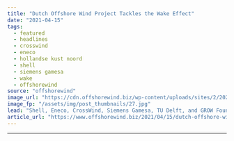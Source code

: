 ```yaml
---
title: "Dutch Offshore Wind Project Tackles the Wake Effect"
date: "2021-04-15"
tags: 
  - featured
  - headlines
  - crosswind
  - eneco
  - hollandse kust noord
  - shell
  - siemens gamesa
  - wake
  - offshorewind
source: "offshorewind"
image_url: "https://cdn.offshorewind.biz/wp-content/uploads/sites/2/2021/04/15131504/CrossWind-Gathers-the-Wake-Crowd.jpg"
image_fp: "/assets/img/post_thumbnails/27.jpg"
lead: "Shell, Eneco, CrossWind, Siemens Gamesa, TU Delft, and GROW Foundation have started the work"
article_url: "https://www.offshorewind.biz/2021/04/15/dutch-offshore-wind-project-tackles-the-wake-effect/"
---
```


---
